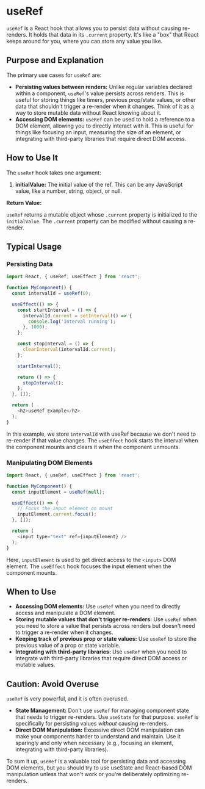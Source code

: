 # useRef

`useRef` is a React hook that allows you to persist data without causing re-renders. It holds that data in its `.current` property. It's like a "box" that React keeps around for you, where you can store any value you like.

## Purpose and Explanation

The primary use cases for `useRef` are:

*   **Persisting values between renders:** Unlike regular variables declared within a component, `useRef`'s value persists across renders. This is useful for storing things like timers, previous prop/state values, or other data that shouldn't trigger a re-render when it changes. Think of it as a way to store mutable data without React knowing about it.
*   **Accessing DOM elements:** `useRef` can be used to hold a reference to a DOM element, allowing you to directly interact with it. This is useful for things like focusing an input, measuring the size of an element, or integrating with third-party libraries that require direct DOM access.

## How to Use It

The `useRef` hook takes one argument:

1.  **initialValue:** The initial value of the ref. This can be any JavaScript value, like a number, string, object, or null.

**Return Value:**

`useRef` returns a mutable object whose `.current` property is initialized to the `initialValue`. The `.current` property can be modified without causing a re-render.

## Typical Usage

### Persisting Data

```javascript
import React, { useRef, useEffect } from 'react';

function MyComponent() {
  const intervalId = useRef(0);

  useEffect(() => {
    const startInterval = () => {
      intervalId.current = setInterval(() => {
        console.log('Interval running');
      }, 1000);
    };

    const stopInterval = () => {
      clearInterval(intervalId.current);
    };

    startInterval();

    return () => {
      stopInterval();
    };
  }, []);

  return (
    <h2>useRef Example</h2>
  );
}
```

In this example, we store `intervalId` with useRef because we don't need to re-render if that value changes. The `useEffect` hook starts the interval when the component mounts and clears it when the component unmounts.

### Manipulating DOM Elements

```javascript
import React, { useRef, useEffect } from 'react';

function MyComponent() {
  const inputElement = useRef(null);

  useEffect(() => {
    // Focus the input element on mount
    inputElement.current.focus();
  }, []);

  return (
    <input type="text" ref={inputElement} />
  );
}
```

Here, `inputElement` is used to get direct access to the `<input>` DOM element. The `useEffect` hook focuses the input element when the component mounts.

## When to Use

*   **Accessing DOM elements:** Use `useRef` when you need to directly access and manipulate a DOM element.
*   **Storing mutable values that don't trigger re-renders:** Use `useRef` when you need to store a value that persists across renders but doesn't need to trigger a re-render when it changes.
*   **Keeping track of previous prop or state values:** Use `useRef` to store the previous value of a prop or state variable.
*   **Integrating with third-party libraries:** Use `useRef` when you need to integrate with third-party libraries that require direct DOM access or mutable values.

## Caution: Avoid Overuse

`useRef` is very powerful, and it is often overused.

*   **State Management:** Don't use `useRef` for managing component state that needs to trigger re-renders. Use `useState` for that purpose. `useRef` is specifically for persisting values *without* causing re-renders.
*   **Direct DOM Manipulation:** Excessive direct DOM manipulation can make your components harder to understand and maintain. Use it sparingly and only when necessary (e.g., focusing an element, integrating with third-party libraries).

To sum it up, `useRef` is a valuable tool for persisting data and accessing DOM elements, but you should try to use useState and React-based DOM manipulation unless that won't work or you're deliberately optimizing re-renders.